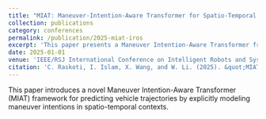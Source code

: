 ```yaml
---
title: "MIAT: Maneuver-Intention-Aware Transformer for Spatio-Temporal Trajectory Prediction"
collection: publications
category: conferences
permalink: /publication/2025-miat-iros
excerpt: 'This paper presents a Maneuver Intention-Aware Transformer framework for vehicle trajectory prediction that incorporates both spatial and temporal features.'
date: 2025-01-01
venue: 'IEEE/RSJ International Conference on Intelligent Robots and Systems (IROS 2025)'
citation: 'C. Raskoti, I. Islam, X. Wang, and W. Li. (2025). &quot;MIAT: Maneuver-Intention-Aware Transformer for Spatio-Temporal Trajectory Prediction.&quot; <i>IROS-2025</i>.'
---
```


This paper introduces a novel Maneuver Intention-Aware Transformer (MIAT) framework for predicting vehicle trajectories by explicitly modeling maneuver intentions in spatio-temporal contexts.

